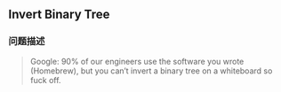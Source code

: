 ## Invert Binary Tree  
### 问题描述
> Google: 90% of our engineers use the software you wrote (Homebrew), but you can’t invert a binary tree on a whiteboard so fuck off.
